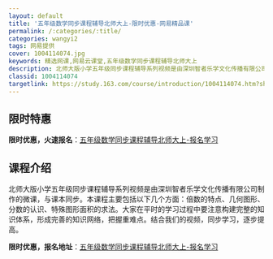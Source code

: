 ```yaml
---
layout: default
title: '五年级数学同步课程辅导北师大上-限时优惠-网易精品课'
permalink: /:categories/:title/
categories: wangyi2
tags: 网易提供
cover: 1004114074.jpg
keywords: 精选网课,网易云课堂,五年级数学同步课程辅导北师大上
description: 北师大版小学五年级同步课程辅导系列视频是由深圳智者乐学文化传播有限公司制作的微课，与课本同步。本课程主要包括以下几个方面
classid: 1004114074
targetlink: https://study.163.com/course/introduction/1004114074.htm?share=1&shareId=1025206652&utm_campaign=share&utm_medium=iphoneShare&utm_source=&utm_u=1025206652
---
```


## 限时特惠

**限时优惠，火速报名**：[五年级数学同步课程辅导北师大上-报名学习](https://study.163.com/course/introduction/1004114074.htm?share=1&shareId=1025206652&utm_campaign=share&utm_medium=iphoneShare&utm_source=&utm_u=1025206652)

## 课程介绍

北师大版小学五年级同步课程辅导系列视频是由深圳智者乐学文化传播有限公司制作的微课，与课本同步。本课程主要包括以下几个方面：倍数的特点、几何图形、分数的认识、特殊图形面积的求法。大家在平时的学习过程中要注意构建完整的知识体系，形成完善的知识网络，把握重难点。结合我们的视频，同步学习，逐步提高。

**限时优惠，报名地址**：[五年级数学同步课程辅导北师大上-报名学习](https://study.163.com/course/introduction/1004114074.htm?share=1&shareId=1025206652&utm_campaign=share&utm_medium=iphoneShare&utm_source=&utm_u=1025206652)

